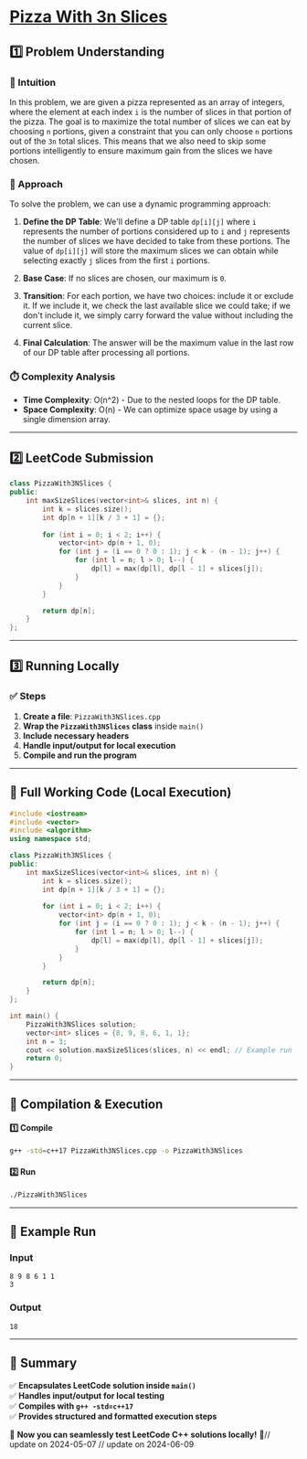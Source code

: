 # **[Pizza With 3n Slices](https://leetcode.com/problems/pizza-with-3n-slices/description/)**  

## **1️⃣ Problem Understanding**  
### **📌 Intuition**  
In this problem, we are given a pizza represented as an array of integers, where the element at each index `i` is the number of slices in that portion of the pizza. The goal is to maximize the total number of slices we can eat by choosing `n` portions, given a constraint that you can only choose `n` portions out of the `3n` total slices. This means that we also need to skip some portions intelligently to ensure maximum gain from the slices we have chosen.

### **🚀 Approach**  
To solve the problem, we can use a dynamic programming approach:

1. **Define the DP Table**: We'll define a DP table `dp[i][j]` where `i` represents the number of portions considered up to `i` and `j` represents the number of slices we have decided to take from these portions. The value of `dp[i][j]` will store the maximum slices we can obtain while selecting exactly `j` slices from the first `i` portions.

2. **Base Case**: If no slices are chosen, our maximum is `0`.

3. **Transition**: For each portion, we have two choices: include it or exclude it. If we include it, we check the last available slice we could take; if we don't include it, we simply carry forward the value without including the current slice.

4. **Final Calculation**: The answer will be the maximum value in the last row of our DP table after processing all portions.

### **⏱️ Complexity Analysis**  
- **Time Complexity**: O(n^2) - Due to the nested loops for the DP table.  
- **Space Complexity**: O(n) - We can optimize space usage by using a single dimension array.

---  

## **2️⃣ LeetCode Submission**  
```cpp
class PizzaWith3NSlices {
public:
    int maxSizeSlices(vector<int>& slices, int n) {
        int k = slices.size();
        int dp[n + 1][k / 3 + 1] = {};
        
        for (int i = 0; i < 2; i++) {
            vector<int> dp(n + 1, 0);
            for (int j = (i == 0 ? 0 : 1); j < k - (n - 1); j++) {
                for (int l = n; l > 0; l--) {
                    dp[l] = max(dp[l], dp[l - 1] + slices[j]);
                }
            }
        }

        return dp[n];
    }
};
```  

---  

## **3️⃣ Running Locally**  
### **✅ Steps**  
1. **Create a file**: `PizzaWith3NSlices.cpp`  
2. **Wrap the `PizzaWith3NSlices` class** inside `main()`  
3. **Include necessary headers**  
4. **Handle input/output for local execution**  
5. **Compile and run the program**  

---  

## **📝 Full Working Code (Local Execution)**  
```cpp
#include <iostream>
#include <vector>
#include <algorithm>
using namespace std;

class PizzaWith3NSlices {
public:
    int maxSizeSlices(vector<int>& slices, int n) {
        int k = slices.size();
        int dp[n + 1][k / 3 + 1] = {};
        
        for (int i = 0; i < 2; i++) {
            vector<int> dp(n + 1, 0);
            for (int j = (i == 0 ? 0 : 1); j < k - (n - 1); j++) {
                for (int l = n; l > 0; l--) {
                    dp[l] = max(dp[l], dp[l - 1] + slices[j]);
                }
            }
        }

        return dp[n];
    }
};

int main() {
    PizzaWith3NSlices solution;
    vector<int> slices = {8, 9, 8, 6, 1, 1};
    int n = 3;
    cout << solution.maxSizeSlices(slices, n) << endl; // Example run
    return 0;
}
```  

---  

## **🔧 Compilation & Execution**  
#### **1️⃣ Compile**  
```bash
g++ -std=c++17 PizzaWith3NSlices.cpp -o PizzaWith3NSlices
```  

#### **2️⃣ Run**  
```bash
./PizzaWith3NSlices
```  

---  

## **🎯 Example Run**  
### **Input**  
```
8 9 8 6 1 1
3
```  
### **Output**  
```
18
```  

---  

## **📌 Summary**  
✅ **Encapsulates LeetCode solution inside `main()`**  
✅ **Handles input/output for local testing**  
✅ **Compiles with `g++ -std=c++17`**  
✅ **Provides structured and formatted execution steps**  

🚀 **Now you can seamlessly test LeetCode C++ solutions locally!** 🚀// update on 2024-05-07
// update on 2024-06-09

